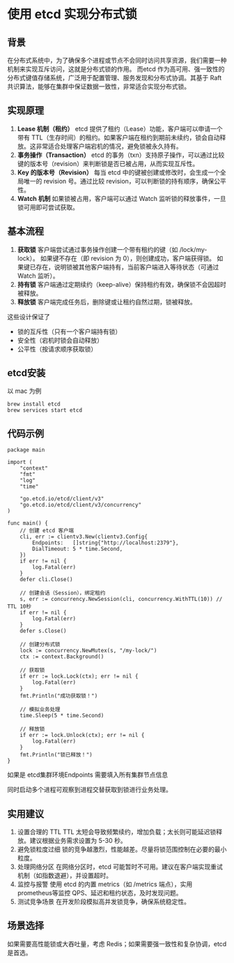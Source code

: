 # 使用 etcd 实现分布式锁
## 背景
在分布式系统中，为了确保多个进程或节点不会同时访问共享资源，我们需要一种机制来实现互斥访问，这就是分布式锁的作用。
而etcd 作为高可用、强一致性的分布式键值存储系统，广泛用于配置管理、服务发现和分布式协调。其基于 Raft 共识算法，能够在集群中保证数据一致性，非常适合实现分布式锁。

## 实现原理
1. **Lease 机制（租约）**
   etcd 提供了租约（Lease）功能，客户端可以申请一个带有 TTL（生存时间）的租约。如果客户端在租约到期前未续约，锁会自动释放。这非常适合处理客户端宕机的情况，避免锁被永久持有。
2. **事务操作（Transaction）**
   etcd 的事务（txn）支持原子操作，可以通过比较键的版本号（revision）来判断锁是否已被占用，从而实现互斥性。
3. **Key 的版本号（Revision）**
   每当 etcd 中的键被创建或修改时，会生成一个全局唯一的 revision 号。通过比较 revision，可以判断锁的持有顺序，确保公平性。
4. **Watch 机制**
   如果锁被占用，客户端可以通过 Watch 监听锁的释放事件，一旦锁可用即可尝试获取。

## 基本流程
1. **获取锁**
   客户端尝试通过事务操作创建一个带有租约的键（如 /lock/my-lock）。
   如果键不存在（即 revision 为 0），则创建成功，客户端获得锁。
   如果键已存在，说明锁被其他客户端持有，当前客户端进入等待状态（可通过 Watch 监听）。
2. **持有锁**
   客户端通过定期续约（keep-alive）保持租约有效，确保锁不会因超时被释放。
3. **释放锁**
   客户端完成任务后，删除键或让租约自然过期，锁被释放。

这些设计保证了
* 锁的互斥性（只有一个客户端持有锁）
* 安全性（宕机时锁会自动释放）
* 公平性（按请求顺序获取锁）

## etcd安装
以 mac 为例
```
brew install etcd
brew services start etcd
```

## 代码示例

```
package main

import (
    "context"
    "fmt"
    "log"
    "time"

    "go.etcd.io/etcd/client/v3"
    "go.etcd.io/etcd/client/v3/concurrency"
)

func main() {
    // 创建 etcd 客户端
    cli, err := clientv3.New(clientv3.Config{
        Endpoints:   []string{"http://localhost:2379"},
        DialTimeout: 5 * time.Second,
    })
    if err != nil {
        log.Fatal(err)
    }
    defer cli.Close()

    // 创建会话（Session），绑定租约
    s, err := concurrency.NewSession(cli, concurrency.WithTTL(10)) // TTL 10秒
    if err != nil {
        log.Fatal(err)
    }
    defer s.Close()

    // 创建分布式锁
    lock := concurrency.NewMutex(s, "/my-lock/")
    ctx := context.Background()

    // 获取锁
    if err := lock.Lock(ctx); err != nil {
        log.Fatal(err)
    }
    fmt.Println("成功获取锁！")

    // 模拟业务处理
    time.Sleep(5 * time.Second)

    // 释放锁
    if err := lock.Unlock(ctx); err != nil {
        log.Fatal(err)
    }
    fmt.Println("锁已释放！")
}
```
如果是 etcd集群环境Endpoints 需要填入所有集群节点信息

同时启动多个进程可观察到进程交替获取到锁进行业务处理。

## 实用建议
1. 设置合理的 TTL
   TTL 太短会导致频繁续约，增加负载；太长则可能延迟锁释放。建议根据业务需求设置为 5-30 秒。
2. 避免锁粒度过细
   锁的竞争越激烈，性能越差。尽量将锁范围控制在必要的最小粒度。
3. 处理网络分区
   在网络分区时，etcd 可能暂时不可用。建议在客户端实现重试机制（如指数退避），并设置超时。
4. 监控与报警
   使用 etcd 的内置 metrics（如 /metrics 端点），实用 prometheus等监控 QPS、延迟和租约状态，及时发现问题。
5. 测试竞争场景
   在开发阶段模拟高并发锁竞争，确保系统稳定性。


## 场景选择
如果需要高性能锁或大吞吐量，考虑 Redis；如果需要强一致性和复杂协调，etcd 是首选。
